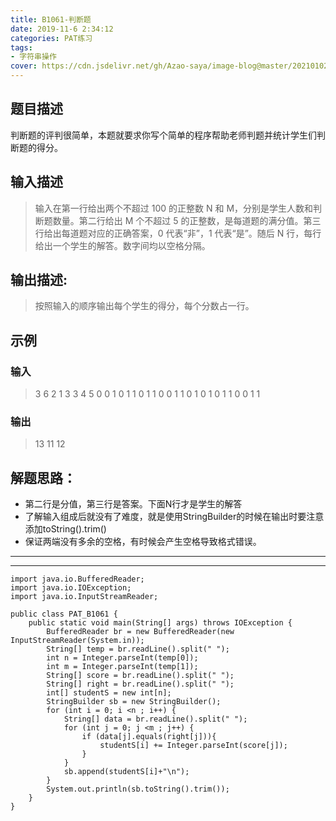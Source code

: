 ```yaml
---
title: B1061-判断题
date: 2019-11-6 2:34:12 
categories: PAT练习
tags:
- 字符串操作
cover: https://cdn.jsdelivr.net/gh/Azao-saya/image-blog@master/20210102/id=56732959.5wf0xgo5yxs0.jpg
---
```


## 题目描述 <!--more-->

 判断题的评判很简单，本题就要求你写个简单的程序帮助老师判题并统计学生们判断题的得分。 

## 输入描述

>输入在第一行给出两个不超过 100 的正整数 N 和 M，分别是学生人数和判断题数量。第二行给出 M 个不超过 5 的正整数，是每道题的满分值。第三行给出每道题对应的正确答案，0 代表“非”，1 代表“是”。随后 N 行，每行给出一个学生的解答。数字间均以空格分隔。 

## 输出描述:

>按照输入的顺序输出每个学生的得分，每个分数占一行。 

## 示例

### 输入

> 3 6
> 2 1 3 3 4 5
> 0 0 1 0 1 1
> 0 1 1 0 0 1
> 1 0 1 0 1 0
> 1 1 0 0 1 1

### 输出

> 13
> 11
> 12

## 解题思路：

- 第二行是分值，第三行是答案。下面N行才是学生的解答
- 了解输入组成后就没有了难度，就是使用StringBuilder的时候在输出时要注意添加toString().trim()
- 保证两端没有多余的空格，有时候会产生空格导致格式错误。

---

---



```
import java.io.BufferedReader;
import java.io.IOException;
import java.io.InputStreamReader;

public class PAT_B1061 {
    public static void main(String[] args) throws IOException {
        BufferedReader br = new BufferedReader(new InputStreamReader(System.in));
        String[] temp = br.readLine().split(" ");
        int n = Integer.parseInt(temp[0]);
        int m = Integer.parseInt(temp[1]);
        String[] score = br.readLine().split(" ");
        String[] right = br.readLine().split(" ");
        int[] studentS = new int[n];
        StringBuilder sb = new StringBuilder();
        for (int i = 0; i <n ; i++) {
            String[] data = br.readLine().split(" ");
            for (int j = 0; j <m ; j++) {
                if (data[j].equals(right[j])){
                    studentS[i] += Integer.parseInt(score[j]);
                }
            }
            sb.append(studentS[i]+"\n");
        }
        System.out.println(sb.toString().trim());
    }
}
```

